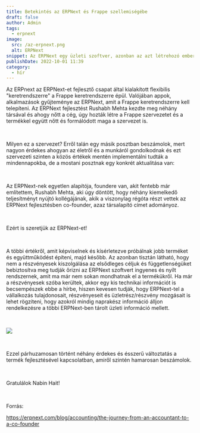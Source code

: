 ```yaml
---
title: Betekintés az ERPNext és Frappe szellemiségébe
draft: false
author: Admin
tags:
  - erpnext
image:
  src: /az-erpnext.png
  alt: ERPNext
snippet: Az ERPNext egy üzleti szoftver, azonban az azt létrehozó emberek egy új szervezeti kultúrát megvalósítva dolgoznak nap, mint nap, hogy egyre jobb legyen az ERPNext.
publishDate: 2022-10-01 11:39
category:
  - hír
---
```


<p>Az ERPnext az ERPNext-et fejlesztő csapat által kialakított flexibilis "keretrendszerre" a Frappe keretrendszerre épül. Valójában appok, alkalmazások gyűjteménye az ERPNext, amit a Frappe keretrendszerre kell telepíteni. Az ERPNext fejlesztést Rushabh Mehta kezdte meg néhány társával és ahogy nőtt a cég, úgy hozták létre a Frappe szervezetet és a termékkel együtt nőtt és formálódott maga a szervezet is.</p><p><br></p><p>Milyen ez a szervezet? Erről talán egy másik posztban beszámolok, mert nagyon érdekes ahogyan az életről és a munkáról gondolkodnak és ezt szervezeti szinten a közös értékek mentén implementálni tudták a mindennapokba, de a mostani posztnak egy konkrét aktualitása van:</p><p><br></p><p>Az ERPNext-nek egyetlen alapítója, foundere van, akit fentebb már említettem, Rushabh Mehta, aki úgy döntött, hogy néhány kiemelkedő teljesítményt nyújtó kollégájának, akik a viszonylag régóta&nbsp;részt vettek az ERPNext fejlesztésben co-founder, azaz társalapító címet adományoz.</p><p><br></p><p>Ezért is szeretjük az ERPNext-et!</p><p><br></p><p>A többi értékről, amit képviselnek és kísérletezve próbálnak jobb terméket és együttműködést építeni, majd később. Az azonban tisztán látható, hogy nem a részvényesek kiszolgálása az elsődleges céljuk és függetlenségüket bebiztosítva meg tudják őrizni az ERPNext szoftvert ingyenes és nyílt rendszernek, amit ma már nem sokan mondhatnak el a termékükről. Ha már a részvényesek szóba kerültek, akkor egy kis technikai információt is becsempészek ebbe a hírbe, hiszen kevesen tudják, hogy ERPNext-tel a vállalkozás tulajdonosait, részvényeseit és üzletrész/részvény mozgásait is lehet rögzíteni, hogy azokról mindig naprakész információ álljon rendelkezésre a többi ERPNext-ben tárolt üzleti információ mellett.</p><p><br></p><p><img src="https://docs.erpnext.com/files/shareholder.png"></p><p><br></p><p>Ezzel párhuzamosan történt néhány érdekes és ésszerű változtatás a termék fejlesztésével kapcsolatban, amiről szintén hamarosan beszámolok.</p><p><br></p><p>Gratulálok Nabin Hait!</p><p><br></p><p>Forrás:</p><p><a href="https://erpnext.com/blog/accounting/the-journey-from-an-accountant-to-a-co-founder" rel="noopener noreferrer">https://erpnext.com/blog/accounting/the-journey-from-an-accountant-to-a-co-founder</a></p>
